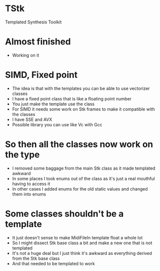 # TStk
Templated Synthesis Toolkit

# Almost finished
* Working on it
 
# SIMD, Fixed point
* The idea is that with the templates you can be able to use vectorizer classes
* I have a fixed point class that is like a floating point number
* You just make the template use the class
* For SIMD it needs some work on Stk frames to make it compatible with the classes
* I have SSE and AVX 
* Possible library you can use like Vc with Gcc 

# So then all the classes now work on the type
* I removed some baggage from the main Stk class as it made templated awkward
* In some places I took enums out of the class as it's just a real mouthful having to access it
* In other cases I added enums for the old static values and changed them into enums

# Some classes shouldn't be a template
* It just doesn't sense to make MidiFileIn template float a whole lot
* So I might dissect Stk base class a bit and make a new one that is not templated
* It's not a huge deal but I just think it's awkward as everything derived from the Stk base class
* And that needed to be templated to work
